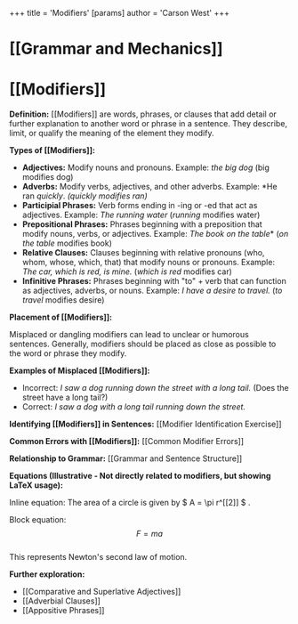 +++
 title = 'Modifiers'
[params]
	author = 'Carson West'
+++
# [[Grammar and Mechanics]]
# [[Modifiers]]

**Definition:** [[Modifiers]] are words, phrases, or clauses that add detail or further explanation to another word or phrase in a sentence.  They describe, limit, or qualify the meaning of the element they modify.

**Types of [[Modifiers]]:**

* **Adjectives:** Modify nouns and pronouns.  Example: *the *big* dog*  (big modifies dog)
* **Adverbs:** Modify verbs, adjectives, and other adverbs. Example: *He ran *quickly*. *(quickly modifies ran)*
* **Participial Phrases:** Verb forms ending in -ing or -ed that act as adjectives. Example: *The *running* water* (*running* modifies water)
* **Prepositional Phrases:** Phrases beginning with a preposition that modify nouns, verbs, or adjectives. Example: *The book *on the table*** (*on the table* modifies book)
* **Relative Clauses:** Clauses beginning with relative pronouns (who, whom, whose, which, that) that modify nouns or pronouns. Example: *The car, *which is red*, is mine.* (*which is red* modifies car)
* **Infinitive Phrases:** Phrases beginning with "to" + verb that can function as adjectives, adverbs, or nouns. Example: *I have a desire *to travel*.* (*to travel* modifies desire)

**Placement of [[Modifiers]]:**

Misplaced or dangling modifiers can lead to unclear or humorous sentences.  Generally, modifiers should be placed as close as possible to the word or phrase they modify.

**Examples of Misplaced [[Modifiers]]:**

* Incorrect:  *I saw a dog running down the street with a long tail.* (Does the street have a long tail?)
* Correct:  *I saw a dog with a long tail running down the street.*

**Identifying [[Modifiers]] in Sentences:** [[Modifier Identification Exercise]]

**Common Errors with [[Modifiers]]:** [[Common Modifier Errors]]

**Relationship to Grammar:** [[Grammar and Sentence Structure]]


**Equations (Illustrative -  Not directly related to modifiers, but showing LaTeX usage):**

Inline equation: The area of a circle is given by  $ A = \pi r^[[2]] $ .

Block equation:
 $$  F = ma
 $$  
This represents Newton's second law of motion.


**Further exploration:**

* [[Comparative and Superlative Adjectives]]
* [[Adverbial Clauses]]
* [[Appositive Phrases]]


